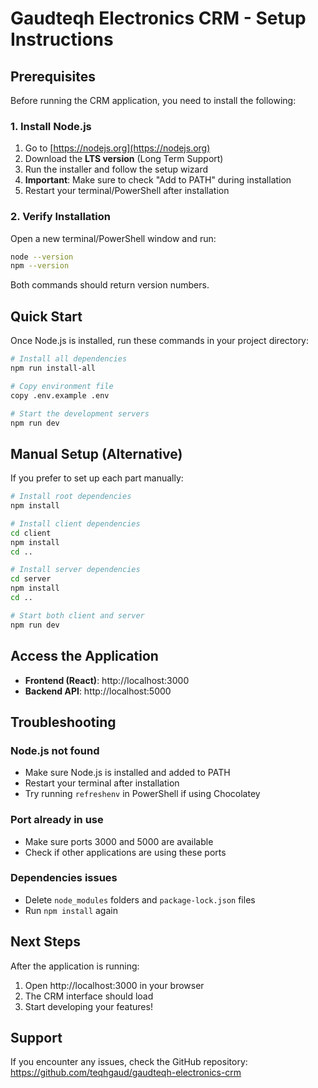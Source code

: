 # Gaudteqh Electronics CRM - Setup Instructions

## Prerequisites

Before running the CRM application, you need to install the following:

### 1. Install Node.js

1. Go to [https://nodejs.org](https://nodejs.org)
2. Download the **LTS version** (Long Term Support)
3. Run the installer and follow the setup wizard
4. **Important**: Make sure to check "Add to PATH" during installation
5. Restart your terminal/PowerShell after installation

### 2. Verify Installation

Open a new terminal/PowerShell window and run:
```bash
node --version
npm --version
```

Both commands should return version numbers.

## Quick Start

Once Node.js is installed, run these commands in your project directory:

```bash
# Install all dependencies
npm run install-all

# Copy environment file
copy .env.example .env

# Start the development servers
npm run dev
```

## Manual Setup (Alternative)

If you prefer to set up each part manually:

```bash
# Install root dependencies
npm install

# Install client dependencies
cd client
npm install
cd ..

# Install server dependencies
cd server
npm install
cd ..

# Start both client and server
npm run dev
```

## Access the Application

- **Frontend (React)**: http://localhost:3000
- **Backend API**: http://localhost:5000

## Troubleshooting

### Node.js not found
- Make sure Node.js is installed and added to PATH
- Restart your terminal after installation
- Try running `refreshenv` in PowerShell if using Chocolatey

### Port already in use
- Make sure ports 3000 and 5000 are available
- Check if other applications are using these ports

### Dependencies issues
- Delete `node_modules` folders and `package-lock.json` files
- Run `npm install` again

## Next Steps

After the application is running:
1. Open http://localhost:3000 in your browser
2. The CRM interface should load
3. Start developing your features!

## Support

If you encounter any issues, check the GitHub repository:
https://github.com/teqhgaud/gaudteqh-electronics-crm
